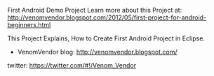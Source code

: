 First Android Demo Project
Learn more about this Project at: http://venomvendor.blogspot.com/2012/05/first-project-for-android-beginners.html

This Project Explains, How to Create First Android Project in Eclipse.

 - VenomVendor
blog: http://venomvendor.blogspot.com/

twitter: https://twitter.com/#!/Venom_Vendor
